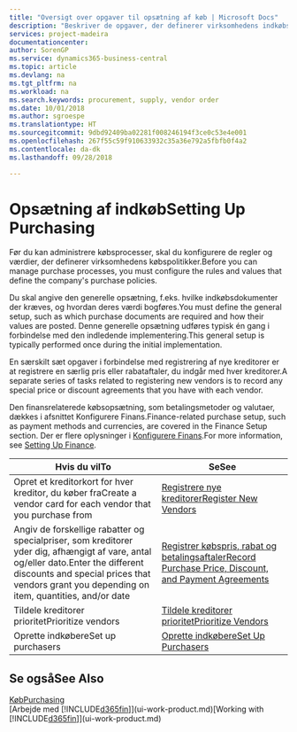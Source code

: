 ```yaml
---
title: "Oversigt over opgaver til opsætning af køb | Microsoft Docs"
description: "Beskriver de opgaver, der definerer virksomhedens indkøbspolitikker, og som du bruger til at oprette dine indkøbsprocesser."
services: project-madeira
documentationcenter: 
author: SorenGP
ms.service: dynamics365-business-central
ms.topic: article
ms.devlang: na
ms.tgt_pltfrm: na
ms.workload: na
ms.search.keywords: procurement, supply, vendor order
ms.date: 10/01/2018
ms.author: sgroespe
ms.translationtype: HT
ms.sourcegitcommit: 9dbd92409ba02281f008246194f3ce0c53e4e001
ms.openlocfilehash: 267f55c59f910633932c35a36e792a5fbfb0f4a2
ms.contentlocale: da-dk
ms.lasthandoff: 09/28/2018

---
```

# <a name="setting-up-purchasing"></a><span data-ttu-id="378f7-103">Opsætning af indkøb</span><span class="sxs-lookup"><span data-stu-id="378f7-103">Setting Up Purchasing</span></span>
<span data-ttu-id="378f7-104">Før du kan administrere købsprocesser, skal du konfigurere de regler og værdier, der definerer virksomhedens købspolitikker.</span><span class="sxs-lookup"><span data-stu-id="378f7-104">Before you can manage purchase processes, you must configure the rules and values that define the company's purchase policies.</span></span>

<span data-ttu-id="378f7-105">Du skal angive den generelle opsætning, f.eks. hvilke indkøbsdokumenter der kræves, og hvordan deres værdi bogføres.</span><span class="sxs-lookup"><span data-stu-id="378f7-105">You must define the general setup, such as which purchase documents are required and how their values are posted.</span></span> <span data-ttu-id="378f7-106">Denne generelle opsætning udføres typisk én gang i forbindelse med den indledende implementering.</span><span class="sxs-lookup"><span data-stu-id="378f7-106">This general setup is typically performed once during the initial implementation.</span></span>

<span data-ttu-id="378f7-107">En særskilt sæt opgaver i forbindelse med registrering af nye kreditorer er at registrere en særlig pris eller rabataftaler, du indgår med hver kreditorer.</span><span class="sxs-lookup"><span data-stu-id="378f7-107">A separate series of tasks related to registering new vendors is to record any special price or discount agreements that you have with each vendor.</span></span>

<span data-ttu-id="378f7-108">Den finansrelaterede købsopsætning, som betalingsmetoder og valutaer, dækkes i afsnittet Konfigurere Finans.</span><span class="sxs-lookup"><span data-stu-id="378f7-108">Finance-related purchase setup, such as payment methods and currencies, are covered in the Finance Setup section.</span></span> <span data-ttu-id="378f7-109">Der er flere oplysninger i [Konfigurere Finans](finance-setup-finance.md).</span><span class="sxs-lookup"><span data-stu-id="378f7-109">For more information, see [Setting Up Finance](finance-setup-finance.md).</span></span>

| <span data-ttu-id="378f7-110">Hvis du vil</span><span class="sxs-lookup"><span data-stu-id="378f7-110">To</span></span> | <span data-ttu-id="378f7-111">Se</span><span class="sxs-lookup"><span data-stu-id="378f7-111">See</span></span> |
| --- | --- |
| <span data-ttu-id="378f7-112">Opret et kreditorkort for hver kreditor, du køber fra</span><span class="sxs-lookup"><span data-stu-id="378f7-112">Create a vendor card for each vendor that you purchase from</span></span>|[<span data-ttu-id="378f7-113">Registrere nye kreditorer</span><span class="sxs-lookup"><span data-stu-id="378f7-113">Register New Vendors</span></span>](purchasing-how-register-new-vendors.md) |
| <span data-ttu-id="378f7-114">Angiv de forskellige rabatter og specialpriser, som kreditorer yder dig, afhængigt af vare, antal og/eller dato.</span><span class="sxs-lookup"><span data-stu-id="378f7-114">Enter the different discounts and special prices that vendors grant you depending on item, quantities, and/or date</span></span> |[<span data-ttu-id="378f7-115">Registrer købspris, rabat og betalingsaftaler</span><span class="sxs-lookup"><span data-stu-id="378f7-115">Record Purchase Price, Discount, and Payment Agreements</span></span>](purchasing-how-record-purchase-price-discount-payment-agreements.md) |
| <span data-ttu-id="378f7-116">Tildele kreditorer prioritet</span><span class="sxs-lookup"><span data-stu-id="378f7-116">Prioritize vendors</span></span> |[<span data-ttu-id="378f7-117">Tildele kreditorer prioritet</span><span class="sxs-lookup"><span data-stu-id="378f7-117">Prioritize Vendors</span></span>](purchasing-how-prioritize-vendors.md) |
| <span data-ttu-id="378f7-118">Oprette indkøbere</span><span class="sxs-lookup"><span data-stu-id="378f7-118">Set up purchasers</span></span> |[<span data-ttu-id="378f7-119">Oprette indkøbere</span><span class="sxs-lookup"><span data-stu-id="378f7-119">Set Up Purchasers</span></span>](purchasing-how-setup-purchasers.md) |

## <a name="see-also"></a><span data-ttu-id="378f7-120">Se også</span><span class="sxs-lookup"><span data-stu-id="378f7-120">See Also</span></span>
[<span data-ttu-id="378f7-121">Køb</span><span class="sxs-lookup"><span data-stu-id="378f7-121">Purchasing</span></span>](purchasing-manage-purchasing.md)  
<span data-ttu-id="378f7-122">[Arbejde med [!INCLUDE[d365fin](includes/d365fin_md.md)]](ui-work-product.md)</span><span class="sxs-lookup"><span data-stu-id="378f7-122">[Working with [!INCLUDE[d365fin](includes/d365fin_md.md)]](ui-work-product.md)</span></span>

